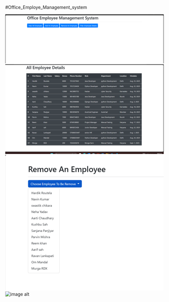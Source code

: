 #Office_Employe_Management_system

![image alt](https://github.com/Rajiv-mandal04/Office_Employe_Management_system/blob/main/Screenshot%202025-09-18%20080706.png)
![image alt](https://github.com/Rajiv-mandal04/Office_Employe_Management_system/blob/main/Screenshot%202025-09-18%20080721.png)
![image alt](https://github.com/Rajiv-mandal04/Office_Employe_Management_system/blob/main/Screenshot%202025-09-18%20080740.png)
![image alt]()
